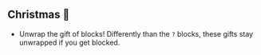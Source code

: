 ## Christmas 🎁

- Unwrap the gift of blocks! Differently than the `?` blocks, these gifts stay unwrapped if you get blocked.
